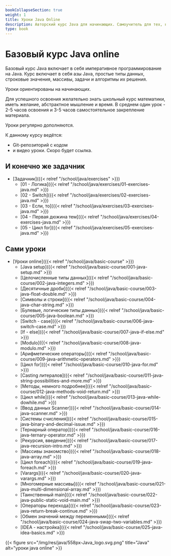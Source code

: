 ```yaml
---
bookCollapseSection: true
weight: 1
title: Уроки Java Online
description: Авторский курс Java для начинающих. Самоучитель для тех, кто хочет учиться online. Базовый курс Java включает в себя императивное программирование на Java. Курс включает в себя азы Java, простые типы данных, строковые значения, массивы, задачи и алгоритмы их решения.
type: book 
---
```


# Базовый курс Java online

Базовый курс Java включает в себя императивное программирование на Java. Курс включает в себя азы Java, простые типы данных, строковые значения, массивы, задачи и алгоритмы их решения. 

Уроки ориентированы на начинающих. 

Для успешного освоения желательно знать школьный курс математики, иметь желание, абстрактное мышление и время. В среднем один урок - 2-5 часов освоения и 3-5 часов самостоятельное закрепление материала.

Уроки регулярно дополняются.

К данному курсу ведётся:
- Git-репозиторий с кодом
- и видео уроки.
Скоро будет ссылка.

## И конечно же задачник
  - [Задачник]({{< relref "/school/java/exercises" >}})
    - [01 - Логика]({{< relref "/school/java/exercises/01-exercises-java.md" >}})
    - [02 - Switch]({{< relref "/school/java/exercises/02-exercises-java.md" >}})
    - [03 - Если, то]({{< relref "/school/java/exercises/03-exercises-java.md" >}})
    - [04 - Первая дюжина тем]({{< relref "/school/java/exercises/04-exercises-java.md" >}})
    - [05 - Цикл for]({{< relref "/school/java/exercises/05-exercises-java.md" >}})
    
## Сами уроки

  - [Уроки online]({{< relref "/school/java/basic-course" >}})
    - [Java setup]({{< relref "/school/java/basic-course/001-java-setup.md" >}})
    - [Целочисленные типы данных]({{< relref "/school/java/basic-course/002-java-integers.md" >}})
    - [Десятичные дроби]({{< relref "/school/java/basic-course/003-java-float-double.md" >}})
    - [Символы и строки]({{< relref "/school/java/basic-course/004-java-char-string.md" >}})
    - [Булевые, логические типы данных]({{< relref "/school/java/basic-course/005-java-boolean.md" >}})
    - [Switch - case]({{< relref "/school/java/basic-course/006-java-switch-case.md" >}})
    - [If - else]({{< relref "/school/java/basic-course/007-java-if-else.md" >}})
    - [Modulo]({{< relref "/school/java/basic-course/008-java-modulo.md" >}})
    - [Арифметические операторы]({{< relref "/school/java/basic-course/009-java-arithmetic-operators.md" >}})
    - [Цикл for]({{< relref "/school/java/basic-course/010-java-for.md" >}})
    - [Casting литералов]({{< relref "/school/java/basic-course/011-java-string-possibilities-and-more.md" >}})
    - [Методы, немного подробнее]({{< relref "/school/java/basic-course/012-java-methods-void-return.md" >}})
    - [Цикл while]({{< relref "/school/java/basic-course/013-java-while-dowhile.md" >}})
    - [Ввод данных Scanner]({{< relref "/school/java/basic-course/014-java-scanner.md" >}})
    - [Системы счисления]({{< relref "/school/java/basic-course/015-java-binary-and-decimal-issue.md" >}})
    - [Тернарный оператор]({{< relref "/school/java/basic-course/016-java-ternary-operator.md" >}})
    - [Рекурсия, введение]({{< relref "/school/java/basic-course/017-java-recursion-intro.md" >}})
    - [Массивы знакомство]({{< relref "/school/java/basic-course/018-java-array.md" >}})
    - [Цикл foreach]({{< relref "/school/java/basic-course/019-java-foreach.md" >}})
    - [Varargs]({{< relref "/school/java/basic-course/020-java-varargs.md" >}})
    - [Многомерные массивы]({{< relref "/school/java/basic-course/021-java-multi-dimensional-array.md" >}})
    - [Таинственный main]({{< relref "/school/java/basic-course/022-java-public-static-void-main.md" >}})
    - [Операторы перехода]({{< relref "/school/java/basic-course/023-java-return-break-continue.md" >}})
    - [Обмен значений между переменными]({{< relref "/school/java/basic-course/024-java-swap-two-variables.md" >}})
    - [IDEA - настройка]({{< relref "/school/java/basic-course/025-java-idea-basics.md" >}})
    
{{< figure src="/img/res/java/558px-Java_logo.svg.png" title="Java" alt="уроки java online" >}}